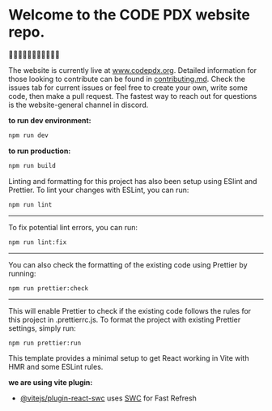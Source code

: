 # Welcome to the CODE PDX website repo.

👋👋🏿👋🏽👋🏻👋🏾👋🏼

The website is currently live at www.codepdx.org. Detailed information for those looking to contribute can be found in [contributing.md](./contributing.md). Check the issues tab for current issues or feel free to create your own, write some code, then make a pull request. The fastest way to reach out for questions is the website-general channel in discord. 

**to run dev environment:**

```bash
npm run dev
```

**to run production:**

```bash
npm run build
```

Linting and formatting for this project has also been setup using ESlint and Prettier. To lint your changes with ESLint, you can run:

```shell
npm run lint
```

---

To fix potential lint errors, you can run:

```shell
npm run lint:fix
```

---

You can also check the formatting of the existing code using Prettier by running:

```shell
npm run prettier:check
```

---

This will enable Prettier to check if the existing code follows the rules for this project in .prettierrc.js. To format the project with existing Prettier settings, simply run:

```shell
npm run prettier:run
```

This template provides a minimal setup to get React working in Vite with HMR and some ESLint rules.

**we are using vite plugin:**

- [@vitejs/plugin-react-swc](https://github.com/vitejs/vite-plugin-react-swc) uses [SWC](https://swc.rs/) for Fast Refresh

<!--
    we aren't using this right now
- [@vitejs/plugin-react](https://github.com/vitejs/vite-plugin-react/blob/main/packages/plugin-react/README.md) uses [Babel](https://babeljs.io/) for Fast Refresh
- -->
